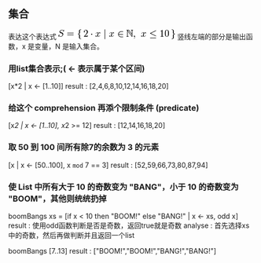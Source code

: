


## 集合

表达这个表达式
![2的倍数](https://github.com/fanerwei222/Pic/blob/master/Haskell/setnotation.png)
竖线左端的部分是输出函数，x 是变量，N 是输入集合。

### 用list集合表示;(  <- 表示属于某个区间)
[x*2 | x <- [1..10]]
result : [2,4,6,8,10,12,14,16,18,20]

### 给这个 comprehension 再添个限制条件 (predicate)
[x*2 | x <- [1..10], x*2 >= 12]
result : [12,14,16,18,20]

### 取 50 到 100 间所有除7的余数为 3 的元素
[x | x <- [50..100], x `mod` 7 == 3]
result : [52,59,66,73,80,87,94]

### 使 List 中所有大于 10 的奇数变为 "BANG"，小于 10 的奇数变为 "BOOM"，其他则统统扔掉
boomBangs xs = [if x < 10 then "BOOM!" else "BANG!" | x <- xs, odd x]
result : 使用odd函数判断是否是奇数，返回true就是奇数
analyse : 首先选择xs中的奇数，然后再做判断并且返回一个list

boomBangs [7..13]
result : ["BOOM!","BOOM!","BANG!","BANG!"]
